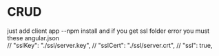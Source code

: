 # CRUD
just add client app  --npm install and 
            if you get ssl folder error you must these
            angular.json  
            // "sslKey": "./ssl/server.key",
            // "sslCert": "./ssl/server.crt",
            // "ssl": true,
